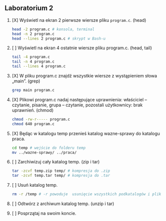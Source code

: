 ## Laboratorium 2

1. [X] Wyświetl na ekran 2 pierwsze wiersze pliku `program.c`. (head)

    ```sh
    head -2 program.c # konsola, terminal
    head -n 2 program.c
    head --lines 2 program.c # skrypt w Bash-u
    ```

1. [ ] Wyświetl na ekran 4 ostatnie wiersze pliku program.c. (head, tail)

    ```sh
    tail -4 program.c
    tail -n 4 program.c
    tail --lines 4 program.c
    ```

1. [X] W pliku program.c znajdź wszystkie wiersze z wystąpieniem słowa „main”. (grep)

    ```sh
    grep main program.c
    ```

1. [X] Plikowi program.c nadaj następujące uprawnienia: właściciel – czytanie, pisanie, grupa – czytanie, pozostali użytkownicy: brak uprawnień. (chmod)

    ```sh
    chmod -rw-r----- program.c
    chmod 640 program.c
    ```

1. [X] Będąc w katalogu temp przenieś katalog wazne-sprawy do katalogu praca.

    ```sh
    cd temp # wejście do folderu temp
    mv ../wazne-sprawy/ ../praca/
    ```

1. [ ] Zarchiwizuj cały katalog temp. (zip i tar)

    ```sh
    tar -zcvf temp.zip temp/ # kompresja do .zip
    tar -zcvf temp.tar temp/ # kompresja do .tar
    ```


1. [ ] Usuń katalog temp.

    ```sh
    rm -r /temp # -r powoduje  usunięcie wszystkich podkatalogów i plików
    ```
1. [ ] Odtwórz z archiwum katalog temp. (unzip i tar)

1. [ ] Posprzątaj na swoim koncie.